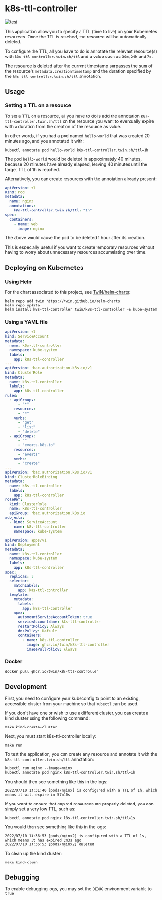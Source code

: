 # k8s-ttl-controller
![test](https://github.com/TwiN/k8s-ttl-controller/workflows/test/badge.svg?branch=master)

This application allow you to specify a TTL (time to live) on your Kubernetes resources. Once the TTL is reached,
the resource will be automatically deleted.

To configure the TTL, all you have to do is annotate the relevant resource(s) with `k8s-ttl-controller.twin.sh/ttl` and
a value such as `30m`, `24h` and `7d`. 

The resource is deleted after the current timestamp surpasses the sum of the resource's `metadata.creationTimestamp` and 
the duration specified by the `k8s-ttl-controller.twin.sh/ttl` annotation.


## Usage
### Setting a TTL on a resource
To set a TTL on a resource, all you have to do is add the annotation `k8s-ttl-controller.twin.sh/ttl` on the resource
you want to eventually expire with a duration from the creation of the resource as value.

In other words, if you had a pod named `hello-world` that was created 20 minutes ago, and you annotated it with:
```console
kubectl annotate pod hello-world k8s-ttl-controller.twin.sh/ttl=1h
```
The pod `hello-world` would be deleted in approximately 40 minutes, because 20 minutes have already elapsed, leaving
40 minutes until the target TTL of 1h is reached.

Alternatively, you can create resources with the annotation already present:
```yaml
apiVersion: v1
kind: Pod
metadata:
  name: nginx
  annotations:
    k8s-ttl-controller.twin.sh/ttl: "1h"
spec:
  containers:
    - name: web
      image: nginx
```
The above would cause the pod to be deleted 1 hour after its creation.

This is especially useful if you want to create temporary resources without having to worry about unnecessary
resources accumulating over time.


## Deploying on Kubernetes
### Using Helm
For the chart associated to this project, see [TwiN/helm-charts](https://github.com/TwiN/helm-charts):
```console
helm repo add twin https://twin.github.io/helm-charts
helm repo update
helm install k8s-ttl-controller twin/k8s-ttl-controller -n kube-system
```

### Using a YAML file
```yaml
apiVersion: v1
kind: ServiceAccount
metadata:
  name: k8s-ttl-controller
  namespace: kube-system
  labels:
    app: k8s-ttl-controller
---
apiVersion: rbac.authorization.k8s.io/v1
kind: ClusterRole
metadata:
  name: k8s-ttl-controller
  labels:
    app: k8s-ttl-controller
rules:
  - apiGroups:
      - "*"
    resources:
      - "*"
    verbs:
      - "get"
      - "list"
      - "delete"
  - apiGroups:
      - ""
      - "events.k8s.io"
    resources:
      - "events"
    verbs:
      - "create"
---
apiVersion: rbac.authorization.k8s.io/v1
kind: ClusterRoleBinding
metadata:
  name: k8s-ttl-controller
  labels:
    app: k8s-ttl-controller
roleRef:
  kind: ClusterRole
  name: k8s-ttl-controller
  apiGroup: rbac.authorization.k8s.io
subjects:
  - kind: ServiceAccount
    name: k8s-ttl-controller
    namespace: kube-system
---
apiVersion: apps/v1
kind: Deployment
metadata:
  name: k8s-ttl-controller
  namespace: kube-system
  labels:
    app: k8s-ttl-controller
spec:
  replicas: 1
  selector:
    matchLabels:
      app: k8s-ttl-controller
  template:
    metadata:
      labels:
        app: k8s-ttl-controller
    spec:
      automountServiceAccountToken: true
      serviceAccountName: k8s-ttl-controller
      restartPolicy: Always
      dnsPolicy: Default
      containers:
        - name: k8s-ttl-controller
          image: ghcr.io/twin/k8s-ttl-controller
          imagePullPolicy: Always
```

### Docker 
```console
docker pull ghcr.io/twin/k8s-ttl-controller
```


## Development
First, you need to configure your kubeconfig to point to an existing, accessible cluster from your machine so that `kubectl` can be used.

If you don't have one or wish to use a different cluster, you can create a kind cluster using the following command:
```console
make kind-create-cluster
```
Next, you must start k8s-ttl-controller locally:
```console
make run
```

To test the application, you can create any resource and annotate it with the `k8s-ttl-controller.twin.sh/ttl` annotation:
```console
kubectl run nginx --image=nginx
kubectl annotate pod nginx k8s-ttl-controller.twin.sh/ttl=1h
```
You should then see something like this in the logs:
```console
2022/07/10 13:31:40 [pods/nginx] is configured with a TTL of 1h, which means it will expire in 57m10s
```
If you want to ensure that expired resources are properly deleted, you can simply set a very low TTL, such as:
```console
kubectl annotate pod nginx k8s-ttl-controller.twin.sh/ttl=1s
```
You would then see something like this in the logs:
```console
2022/07/10 13:36:53 [pods/nginx2] is configured with a TTL of 1s, which means it has expired 2m3s ago
2022/07/10 13:36:53 [pods/nginx2] deleted
```

To clean up the kind cluster:
```console
make kind-clean
```


## Debugging
To enable debugging logs, you may set the `DEBUG` environment variable to `true`